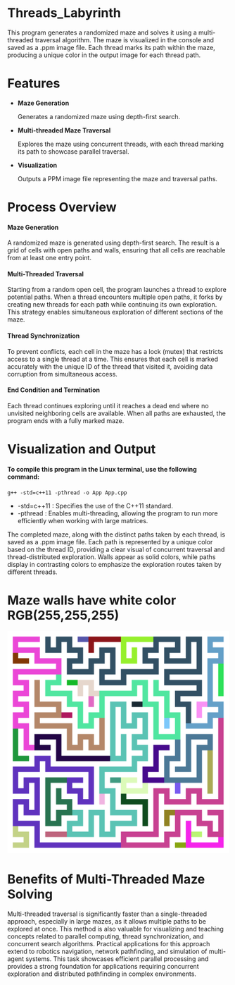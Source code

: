 # Threads_Labyrinth
<p>
  This program generates a randomized maze and solves it using a multi-threaded traversal algorithm. The maze is visualized in the console and saved as a .ppm image file. Each thread marks its path within the maze, producing a unique color in the output image for each thread path.
</p>

# Features

<ul>
<li><b>Maze Generation</b></li>
<p>Generates a randomized maze using depth-first search.
<li><b>Multi-threaded Maze Traversal</b></li>
  <p>
    Explores the maze using concurrent threads, with each thread marking its path to showcase parallel traversal.
  </p>
<li><b>Visualization</b></li>
<p>
Outputs a PPM image file representing the maze and traversal paths.
</p>
</ul>

# Process Overview
<h4>Maze Generation</h4>
A randomized maze is generated using depth-first search. The result is a grid of cells with open paths and walls, ensuring that all cells are reachable from at least one entry point.
<h4>Multi-Threaded Traversal</h4>
Starting from a random open cell, the program launches a thread to explore potential paths. When a thread encounters multiple open paths, it forks by creating new threads for each path while continuing its own exploration. This strategy enables simultaneous exploration of different sections of the maze.
<h4>Thread Synchronization</h4>
To prevent conflicts, each cell in the maze has a lock (mutex) that restricts access to a single thread at a time. This ensures that each cell is marked accurately with the unique ID of the thread that visited it, avoiding data corruption from simultaneous access.
<h4>End Condition and Termination</h4>
Each thread continues exploring until it reaches a dead end where no unvisited neighboring cells are available. When all paths are exhausted, the program ends with a fully marked maze.

# Visualization and Output

#### To compile this program in the Linux terminal, use the following command:
`g++ -std=c++11 -pthread -o App App.cpp`
<ul>
   <li>-std=c++11 : Specifies the use of the C++11 standard.</li>
   <li>-pthread : Enables multi-threading, allowing the program to run more efficiently when working with large matrices.</li>
</ul>

<p>The completed maze, along with the distinct paths taken by each thread, is saved as a .ppm image file. Each path is represented by a unique color based on the thread ID, providing a clear visual of concurrent traversal and thread-distributed exploration. Walls appear as solid colors, while paths display in contrasting colors to emphasize the exploration routes taken by different threads.</p>

# Maze walls have white color RGB(255,255,255)

![Result.png](./Maze.png)

# Benefits of Multi-Threaded Maze Solving
Multi-threaded traversal is significantly faster than a single-threaded approach, especially in large mazes, as it allows multiple paths to be explored at once. This method is also valuable for visualizing and teaching concepts related to parallel computing, thread synchronization, and concurrent search algorithms. Practical applications for this approach extend to robotics navigation, network pathfinding, and simulation of multi-agent systems. This task showcases efficient parallel processing and provides a strong foundation for applications requiring concurrent exploration and distributed pathfinding in complex environments.

